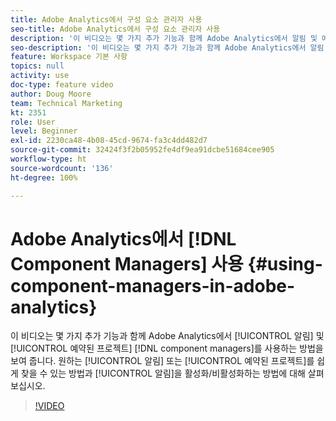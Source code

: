 ```yaml
---
title: Adobe Analytics에서 구성 요소 관리자 사용
seo-title: Adobe Analytics에서 구성 요소 관리자 사용
description: '이 비디오는 몇 가지 추가 기능과 함께 Adobe Analytics에서 알림 및 예약된 프로젝트 구성 요소 관리자를 사용하는 방법을 보여 줍니다. 원하는 알림 또는 예약된 프로젝트를 쉽게 찾을 수 있는 방법과 알림을 활성화/비활성화하는 방법에 대해 살펴보십시오. '
seo-description: '이 비디오는 몇 가지 추가 기능과 함께 Adobe Analytics에서 알림 및 예약된 프로젝트 구성 요소 관리자를 사용하는 방법을 보여 줍니다. 원하는 알림 또는 예약된 프로젝트를 쉽게 찾을 수 있는 방법과 알림을 활성화/비활성화하는 방법에 대해 살펴보십시오. '
feature: Workspace 기본 사항
topics: null
activity: use
doc-type: feature video
author: Doug Moore
team: Technical Marketing
kt: 2351
role: User
level: Beginner
exl-id: 2230ca48-4b08-45cd-9674-fa3c4dd482d7
source-git-commit: 32424f3f2b05952fe4df9ea91dcbe51684cee905
workflow-type: ht
source-wordcount: '136'
ht-degree: 100%

---
```


# Adobe Analytics에서 [!DNL Component Managers] 사용 {#using-component-managers-in-adobe-analytics}

이 비디오는 몇 가지 추가 기능과 함께 Adobe Analytics에서 [!UICONTROL 알림] 및 [!UICONTROL 예약된 프로젝트] [!DNL component managers]를 사용하는 방법을 보여 줍니다. 원하는 [!UICONTROL 알림] 또는 [!UICONTROL 예약된 프로젝트]를 쉽게 찾을 수 있는 방법과 [!UICONTROL 알림]을 활성화/비활성화하는 방법에 대해 살펴보십시오.

>[!VIDEO](https://video.tv.adobe.com/v/24068/?quality=12)

